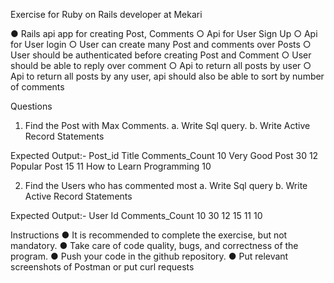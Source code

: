 Exercise for Ruby on Rails developer at Mekari

● Rails api app for creating Post, Comments
○ Api for User Sign Up
○ Api for User login
○ User can create many Post and comments over Posts
○ User should be authenticated before creating Post and Comment
○ User should be able to reply over comment
○ Api to return all posts by user
○ Api to return all posts by any user, api should also be able to sort by
number of comments

Questions

1. Find the Post with Max Comments.
a. Write Sql query.
b. Write Active Record Statements

Expected Output:-
Post_id Title Comments_Count
10 Very Good Post 30
12 Popular Post 15
11 How to Learn Programming 10

2. Find the Users who has commented most
a. Write Sql query
b. Write Active Record Statements

Expected Output:-
User Id Comments_Count
10 30
12 15
11 10

Instructions
● It is recommended to complete the exercise, but not mandatory.
● Take care of code quality, bugs, and correctness of the program.
● Push your code in the github repository.
● Put relevant screenshots of Postman or put curl requests